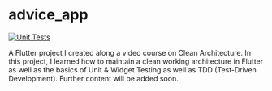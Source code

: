# advice_app

[![Unit Tests](https://github.com/NightmindOfficial/advice_app/actions/workflows/unit-testing.yaml/badge.svg)](https://github.com/NightmindOfficial/advice_app/actions/workflows/unit-testing.yaml)

A Flutter project I created along a video course on Clean Architecture. In this project, I learned how to maintain a clean working architecture in Flutter as well as the basics of Unit & Widget Testing as well as TDD (Test-Driven Development).
Further content will be added soon.

